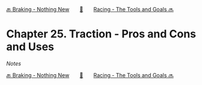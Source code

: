 [🔙 Braking - Nothing New][previous-chapter]&nbsp;&nbsp;&nbsp;&nbsp;&nbsp;&nbsp;&nbsp;[🏡][readme]&nbsp;&nbsp;&nbsp;&nbsp;&nbsp;&nbsp;&nbsp;[Racing - The Tools and Goals 🔜][upcoming-chapter]

# Chapter 25. Traction - Pros and Cons and Uses

_Notes_

[🔙 Braking - Nothing New][previous-chapter]&nbsp;&nbsp;&nbsp;&nbsp;&nbsp;&nbsp;&nbsp;[🏡][readme]&nbsp;&nbsp;&nbsp;&nbsp;&nbsp;&nbsp;&nbsp;[Racing - The Tools and Goals 🔜][upcoming-chapter]

[readme]: README.md
[previous-chapter]: ch24-braking-nothing-new.md
[upcoming-chapter]: ch26-racing-the-tools-and-goals.md